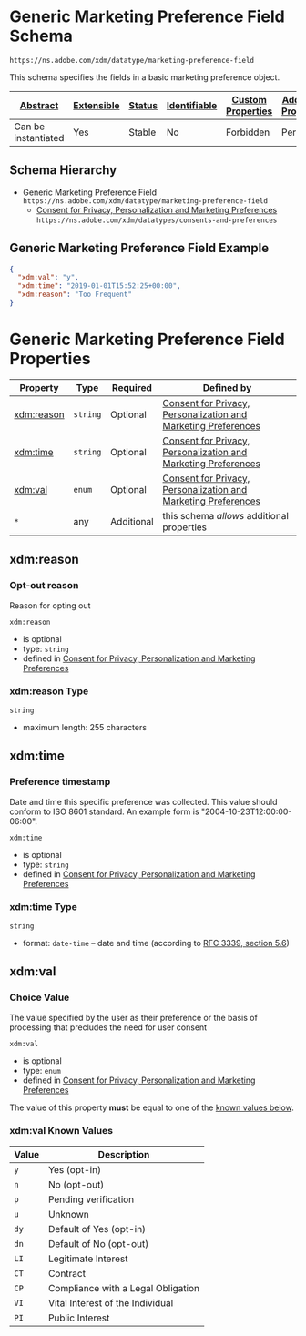 
# Generic Marketing Preference Field Schema

```
https://ns.adobe.com/xdm/datatype/marketing-preference-field
```

This schema specifies the fields in a basic marketing preference object.

| [Abstract](../../../abstract.md) | [Extensible](../../../extensions.md) | [Status](../../../status.md) | [Identifiable](../../../id.md) | [Custom Properties](../../../extensions.md) | [Additional Properties](../../../extensions.md) | Defined In |
|----------------------------------|--------------------------------------|------------------------------|--------------------------------|---------------------------------------------|-------------------------------------------------|------------|
| Can be instantiated | Yes | Stable | No | Forbidden | Permitted | [datatypes/consent/marketing-field-basic.schema.json](datatypes/consent/marketing-field-basic.schema.json) |
## Schema Hierarchy

* Generic Marketing Preference Field `https://ns.adobe.com/xdm/datatype/marketing-preference-field`
  * [Consent for Privacy, Personalization and Marketing Preferences](consent-preferences.schema.md) `https://ns.adobe.com/xdm/datatypes/consents-and-preferences`


## Generic Marketing Preference Field Example
```json
{
  "xdm:val": "y",
  "xdm:time": "2019-01-01T15:52:25+00:00",
  "xdm:reason": "Too Frequent"
}
```

# Generic Marketing Preference Field Properties

| Property | Type | Required | Defined by |
|----------|------|----------|------------|
| [xdm:reason](#xdmreason) | `string` | Optional | [Consent for Privacy, Personalization and Marketing Preferences](consent-preferences.schema.md#xdmreason) |
| [xdm:time](#xdmtime) | `string` | Optional | [Consent for Privacy, Personalization and Marketing Preferences](consent-preferences.schema.md#xdmtime) |
| [xdm:val](#xdmval) | `enum` | Optional | [Consent for Privacy, Personalization and Marketing Preferences](consent-preferences.schema.md#xdmval) |
| `*` | any | Additional | this schema *allows* additional properties |

## xdm:reason
### Opt-out reason

Reason for opting out

`xdm:reason`
* is optional
* type: `string`
* defined in [Consent for Privacy, Personalization and Marketing Preferences](consent-preferences.schema.md#xdmreason)

### xdm:reason Type


`string`

* maximum length: 255 characters





## xdm:time
### Preference timestamp

Date and time this specific preference was collected. This value should conform to ISO 8601 standard. An example form is "2004-10-23T12:00:00-06:00".

`xdm:time`
* is optional
* type: `string`
* defined in [Consent for Privacy, Personalization and Marketing Preferences](consent-preferences.schema.md#xdmtime)

### xdm:time Type


`string`
* format: `date-time` – date and time (according to [RFC 3339, section 5.6](http://tools.ietf.org/html/rfc3339))






## xdm:val
### Choice Value

The value specified by the user as their preference or the basis of processing that precludes the need for user consent

`xdm:val`
* is optional
* type: `enum`
* defined in [Consent for Privacy, Personalization and Marketing Preferences](consent-preferences.schema.md#xdmval)

The value of this property **must** be equal to one of the [known values below](#xdmval-known-values).

### xdm:val Known Values
| Value | Description |
|-------|-------------|
| `y` | Yes (opt-in) |
| `n` | No (opt-out) |
| `p` | Pending verification |
| `u` | Unknown |
| `dy` | Default of Yes (opt-in) |
| `dn` | Default of No (opt-out) |
| `LI` | Legitimate Interest |
| `CT` | Contract |
| `CP` | Compliance with a Legal Obligation |
| `VI` | Vital Interest of the Individual |
| `PI` | Public Interest |



